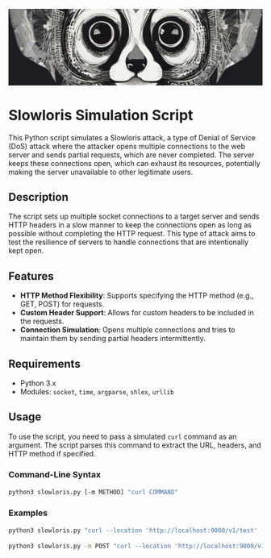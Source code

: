 ![Slowloris Attack Diagram](doc/slowloris.png)

# Slowloris Simulation Script

This Python script simulates a Slowloris attack, a type of Denial of Service (DoS) attack where the attacker opens multiple connections to the web server and sends partial requests, which are never completed. The server keeps these connections open, which can exhaust its resources, potentially making the server unavailable to other legitimate users.

## Description

The script sets up multiple socket connections to a target server and sends HTTP headers in a slow manner to keep the connections open as long as possible without completing the HTTP request. This type of attack aims to test the resilience of servers to handle connections that are intentionally kept open.

## Features

- **HTTP Method Flexibility**: Supports specifying the HTTP method (e.g., GET, POST) for requests.
- **Custom Header Support**: Allows for custom headers to be included in the requests.
- **Connection Simulation**: Opens multiple connections and tries to maintain them by sending partial headers intermittently.

## Requirements

- Python 3.x
- Modules: `socket`, `time`, `argparse`, `shlex`, `urllib`

## Usage

To use the script, you need to pass a simulated `curl` command as an argument. The script parses this command to extract the URL, headers, and HTTP method if specified.

### Command-Line Syntax

```bash
python3 slowloris.py [-m METHOD] "curl COMMAND"
```

### Examples
```bash
python3 slowloris.py "curl --location 'http://localhost:9000/v1/test' --header 'X-App-Id: x-app'"
```
```bash
python3 slowloris.py -m POST "curl --location 'http://localhost:9000/v1/test' --header 'X-App-Id: x-app'"
```